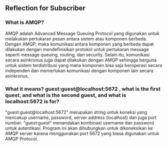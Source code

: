 ## Reflection for Subscriber

### What is AMQP?
AMQP adalah Advanced Message Queuing Protocol yang digunakan untuk melakukan pertukaran pesan antara sistem atau komponen berbeda. Dengan AMQP, maka komunikasi antara komponen yang berbeda dapat dilakukan dengan mendefinisikan protokol untuk pertukaran message seperti message queuing, routing, dan security. Selain itu, komunikasi secara asinkronus juga dapat dilakukan dengan AMQP sehingga berguna untuk sistem terdistribusi yang mana komponen bisa saja beroperasi secara independen dan memerlukan komunikasi dengan komponen lain secara asinkronus.

### What it means? guest:guest@localhost:5672 , what is the first quest, and what is the second guest, and what is localhost:5672 is for?
"guest:guest@localhost:5672" merupakan string untuk koneksi yang mencakup username, password, server address (localhost) dan juga port number. "guest:guest" menandakan kombinasi username dan password untuk autentikasi. Program ini akan dihubungkan untuk dikoneksikan ke AMQP server karena menggunakan port 5672 yang biasa digunakan untuk AMQP Protocol.
